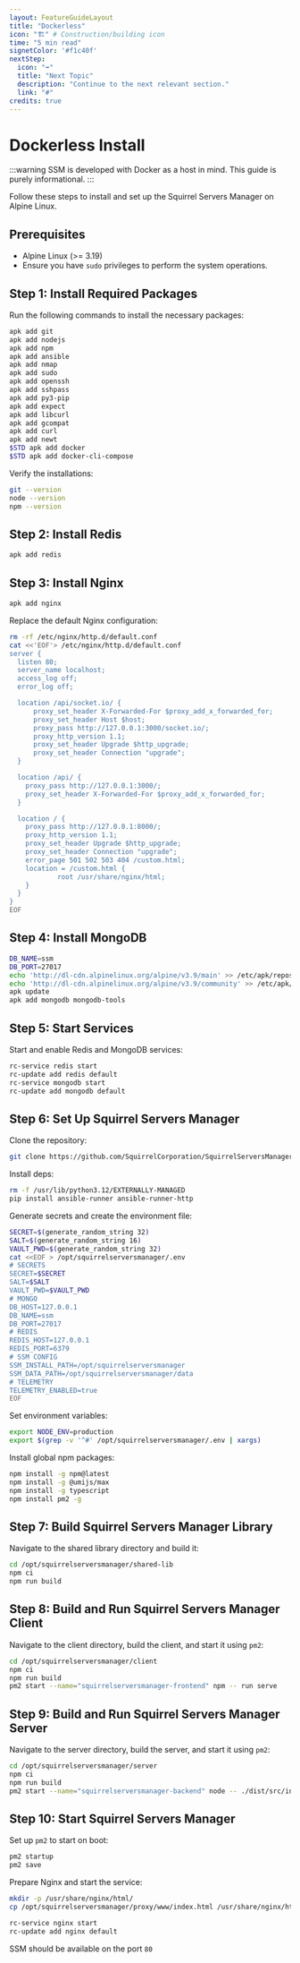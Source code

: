 ```yaml
---
layout: FeatureGuideLayout
title: "Dockerless"
icon: "🏗️" # Construction/building icon
time: "5 min read"
signetColor: '#f1c40f'
nextStep:
  icon: "➡️"
  title: "Next Topic"
  description: "Continue to the next relevant section."
  link: "#"
credits: true
---
```


# Dockerless Install

:::warning 
SSM is developed with Docker as a host in mind. This guide is purely informational. 
:::

Follow these steps to install and set up the Squirrel Servers Manager on Alpine Linux.

## Prerequisites

- Alpine Linux (>= 3.19)
- Ensure you have `sudo` privileges to perform the system operations.

## Step 1: Install Required Packages

Run the following commands to install the necessary packages:

```sh
apk add git
apk add nodejs
apk add npm
apk add ansible
apk add nmap
apk add sudo
apk add openssh
apk add sshpass
apk add py3-pip
apk add expect
apk add libcurl
apk add gcompat
apk add curl
apk add newt
$STD apk add docker
$STD apk add docker-cli-compose
```

Verify the installations:

```sh
git --version
node --version
npm --version
```

## Step 2: Install Redis

```sh
apk add redis
```

## Step 3: Install Nginx

```sh
apk add nginx
```

Replace the default Nginx configuration:

```sh
rm -rf /etc/nginx/http.d/default.conf
cat <<'EOF'> /etc/nginx/http.d/default.conf
server {
  listen 80;
  server_name localhost;
  access_log off;
  error_log off;

  location /api/socket.io/ {
      proxy_set_header X-Forwarded-For $proxy_add_x_forwarded_for;
      proxy_set_header Host $host;
      proxy_pass http://127.0.0.1:3000/socket.io/;
      proxy_http_version 1.1;
      proxy_set_header Upgrade $http_upgrade;
      proxy_set_header Connection "upgrade";
  }

  location /api/ {
    proxy_pass http://127.0.0.1:3000/;
    proxy_set_header X-Forwarded-For $proxy_add_x_forwarded_for;
  }

  location / {
    proxy_pass http://127.0.0.1:8000/;
    proxy_http_version 1.1;
    proxy_set_header Upgrade $http_upgrade;
    proxy_set_header Connection "upgrade";
    error_page 501 502 503 404 /custom.html;
    location = /custom.html {
            root /usr/share/nginx/html;
    }
  }
}
EOF
```

## Step 4: Install MongoDB

```sh
DB_NAME=ssm
DB_PORT=27017
echo 'http://dl-cdn.alpinelinux.org/alpine/v3.9/main' >> /etc/apk/repositories
echo 'http://dl-cdn.alpinelinux.org/alpine/v3.9/community' >> /etc/apk/repositories
apk update
apk add mongodb mongodb-tools
```

## Step 5: Start Services

Start and enable Redis and MongoDB services:

```sh
rc-service redis start
rc-update add redis default
rc-service mongodb start
rc-update add mongodb default
```

## Step 6: Set Up Squirrel Servers Manager

Clone the repository:

```sh
git clone https://github.com/SquirrelCorporation/SquirrelServersManager.git /opt/squirrelserversmanager
```

Install deps:
```sh
rm -f /usr/lib/python3.12/EXTERNALLY-MANAGED
pip install ansible-runner ansible-runner-http
```

Generate secrets and create the environment file:

```sh
SECRET=$(generate_random_string 32)
SALT=$(generate_random_string 16)
VAULT_PWD=$(generate_random_string 32)
cat <<EOF > /opt/squirrelserversmanager/.env
# SECRETS
SECRET=$SECRET
SALT=$SALT
VAULT_PWD=$VAULT_PWD
# MONGO
DB_HOST=127.0.0.1
DB_NAME=ssm
DB_PORT=27017
# REDIS
REDIS_HOST=127.0.0.1
REDIS_PORT=6379
# SSM CONFIG
SSM_INSTALL_PATH=/opt/squirrelserversmanager
SSM_DATA_PATH=/opt/squirrelserversmanager/data
# TELEMETRY
TELEMETRY_ENABLED=true
EOF
```

Set environment variables:

```sh
export NODE_ENV=production
export $(grep -v '^#' /opt/squirrelserversmanager/.env | xargs)
```

Install global npm packages:

```sh
npm install -g npm@latest
npm install -g @umijs/max
npm install -g typescript
npm install pm2 -g
```

## Step 7: Build Squirrel Servers Manager Library

Navigate to the shared library directory and build it:

```sh
cd /opt/squirrelserversmanager/shared-lib
npm ci
npm run build
```

## Step 8: Build and Run Squirrel Servers Manager Client

Navigate to the client directory, build the client, and start it using `pm2`:

```sh
cd /opt/squirrelserversmanager/client
npm ci
npm run build
pm2 start --name="squirrelserversmanager-frontend" npm -- run serve
```

## Step 9: Build and Run Squirrel Servers Manager Server

Navigate to the server directory, build the server, and start it using `pm2`:

```sh
cd /opt/squirrelserversmanager/server
npm ci
npm run build
pm2 start --name="squirrelserversmanager-backend" node -- ./dist/src/index.js
```

## Step 10: Start Squirrel Servers Manager

Set up `pm2` to start on boot:

```sh
pm2 startup
pm2 save
```

Prepare Nginx and start the service:

```sh
mkdir -p /usr/share/nginx/html/
cp /opt/squirrelserversmanager/proxy/www/index.html /usr/share/nginx/html/custom.html

rc-service nginx start
rc-update add nginx default
```

SSM should be available on the port `80`